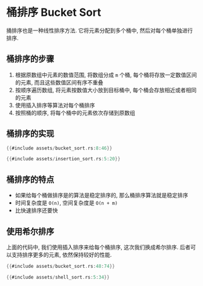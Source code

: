 # 桶排序 Bucket Sort

捅排序也是一种线性排序方法. 它将元素分配到多个桶中, 然后对每个桶单独进行排序.

## 桶排序的步骤

1. 根据原数组中元素的数值范围, 将数组分成 `m` 个桶, 每个桶将存放一定数值区间的元素, 而且这些数值区间有序不重叠
2. 按顺序遍历数组, 将元素按数值大小放到目标桶中, 每个桶会存放相近或者相同的元素
3. 使用插入排序等算法对每个桶排序
4. 按照桶的顺序, 将每个桶中的元素依次存储到原数组

## 桶排序的实现

```rust
{{#include assets/bucket_sort.rs:8:46}}

{{#include assets/insertion_sort.rs:5:20}}
```

## 桶排序的特点

- 如果给每个桶做排序是的算法是稳定排序的, 那么桶排序算法就是稳定排序
- 时间复杂度是 `O(n)`, 空间复杂度是 `O(n + m)`
- 比快速排序还要快

## 使用希尔排序

上面的代码中, 我们使用插入排序来给每个桶排序, 这次我们换成希尔排序.
后者可以支持排序更多的元素, 依然保持较好的性能.

```rust
{{#include assets/bucket_sort.rs:48:74}}

{{#include assets/shell_sort.rs:5:34}}
```